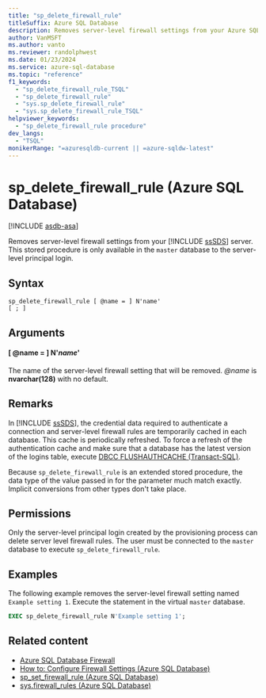 ```yaml
---
title: "sp_delete_firewall_rule"
titleSuffix: Azure SQL Database
description: Removes server-level firewall settings from your Azure SQL Database logical server.
author: VanMSFT
ms.author: vanto
ms.reviewer: randolphwest
ms.date: 01/23/2024
ms.service: azure-sql-database
ms.topic: "reference"
f1_keywords:
  - "sp_delete_firewall_rule_TSQL"
  - "sp_delete_firewall_rule"
  - "sys.sp_delete_firewall_rule"
  - "sys.sp_delete_firewall_rule_TSQL"
helpviewer_keywords:
  - "sp_delete_firewall_rule procedure"
dev_langs:
  - "TSQL"
monikerRange: "=azuresqldb-current || =azure-sqldw-latest"
---
```

# sp_delete_firewall_rule (Azure SQL Database)

[!INCLUDE [asdb-asa](../../includes/applies-to-version/asdb-asa.md)]

Removes server-level firewall settings from your [!INCLUDE [ssSDS](../../includes/sssds-md.md)] server. This stored procedure is only available in the `master` database to the server-level principal login.

## Syntax

```syntaxsql
sp_delete_firewall_rule [ @name = ] N'name'
[ ; ]
```

## Arguments

#### [ @name = ] N'*name*'

The name of the server-level firewall setting that will be removed. *@name* is **nvarchar(128)** with no default.

## Remarks

In [!INCLUDE [ssSDS](../../includes/sssds-md.md)], the credential data required to authenticate a connection and server-level firewall rules are temporarily cached in each database. This cache is periodically refreshed. To force a refresh of the authentication cache and make sure that a database has the latest version of the logins table, execute [DBCC FLUSHAUTHCACHE (Transact-SQL)](../../t-sql/database-console-commands/dbcc-flushauthcache-transact-sql.md).

Because `sp_delete_firewall_rule` is an extended stored procedure, the data type of the value passed in for the parameter much match exactly. Implicit conversions from other types don't take place.

## Permissions

Only the server-level principal login created by the provisioning process can delete server level firewall rules. The user must be connected to the `master` database to execute `sp_delete_firewall_rule`.

## Examples

The following example removes the server-level firewall setting named `Example setting 1`. Execute the statement in the virtual `master` database.

```sql
EXEC sp_delete_firewall_rule N'Example setting 1';
```

## Related content

- [Azure SQL Database Firewall](/azure/azure-sql/database/firewall-configure)
- [How to: Configure Firewall Settings (Azure SQL Database)](/azure/azure-sql/database/firewall-configure)
- [sp_set_firewall_rule (Azure SQL Database)](sp-set-firewall-rule-azure-sql-database.md)
- [sys.firewall_rules (Azure SQL Database)](../system-catalog-views/sys-firewall-rules-azure-sql-database.md)

